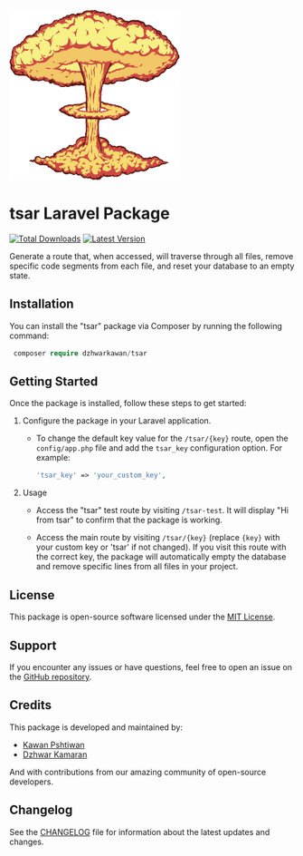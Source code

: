 <img src="https://raw.githubusercontent.com/kawan97/tsar/main/logo.png"
     alt="Tsar Logo"
     style="height:300px;" />

# tsar Laravel Package
[![Total Downloads](https://img.shields.io/packagist/dt/dzhwarkawan/tsar)](https://packagist.org/packages/dzhwarkawan/tsar)
[![Latest Version](https://img.shields.io/packagist/v/dzhwarkawan/tsar)](https://packagist.org/packages/dzhwarkawan/tsar)

Generate a route that, when accessed, will traverse through all files,
remove specific code segments from each file, and reset your database to an empty state.

## Installation

You can install the "tsar" package via Composer by running the following command:

   ```php
    composer require dzhwarkawan/tsar
   ```

## Getting Started

Once the package is installed, follow these steps to get started:

1. Configure the package in your Laravel application.

   - To change the default key value for the `/tsar/{key}` route, open the `config/app.php` file and add the `tsar_key` configuration option. For example:
   
     ```php
     'tsar_key' => 'your_custom_key',
     ```

2. Usage

   - Access the "tsar" test route by visiting `/tsar-test`. It will display "Hi from tsar" to confirm that the package is working.

   - Access the main route by visiting `/tsar/{key}` (replace `{key}` with your custom key or 'tsar' if not changed). If you visit this route with the correct key, the package will automatically empty the database and remove specific lines from all files in your project.


## License

This package is open-source software licensed under the [MIT License](LICENSE).


## Support

If you encounter any issues or have questions, feel free to open an issue on the [GitHub repository](https://github.com/kawan97/tsar/issues).

## Credits

This package is developed and maintained by:

- [Kawan Pshtiwan](https://github.com/kawan97)
- [Dzhwar Kamaran](https://github.com/dzhwar-k)

And with contributions from our amazing community of open-source developers.

## Changelog

See the [CHANGELOG](CHANGELOG.md) file for information about the latest updates and changes.
